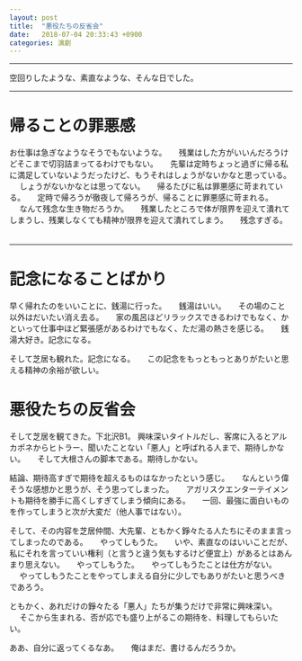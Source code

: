 ```yaml
---
layout: post
title:  "悪役たちの反省会"
date:   2018-07-04 20:33:43 +0900
categories: 演劇
---
```

***

空回りしたような、素直なような、そんな日でした。 　 

***
# 帰ることの罪悪感

お仕事は急ぎなようなそうでもないような。 　
残業はした方がいいんだろうけどそこまで切羽詰まってるわけでもない。 　
先輩は定時ちょっと過ぎに帰る私に満足していないようだったけど、もうそれはしょうがないかなと思っている。 　
しょうがないかなとは思ってない。 　
帰るたびに私は罪悪感に苛まれている。 　
定時で帰ろうが徹夜して帰ろうが、帰ることに罪悪感に苛まれる。 　
なんて残念な生き物だろうか。 　
残業したところで体が限界を迎えて潰れてしまうし、残業しなくても精神が限界を迎えて潰れてしまう。 　
残念すぎる。 　

***
# 記念になることばかり

早く帰れたのをいいことに、銭湯に行った。 　
銭湯はいい。 　
その場のこと以外はだいたい消え去る。 　
家の風呂ほどリラックスできるわけでもなく、かといって仕事中ほど緊張感があるわけでもなく、ただ湯の熱さを感じる。 　
銭湯大好き。記念になる。 　

そして芝居も観れた。記念になる。 　
この記念をもっともっとありがたいと思える精神の余裕が欲しい。 　

# 悪役たちの反省会
そして芝居を観てきた。下北沢B1。
興味深いタイトルだし、客席に入るとアルカポネからヒトラー、聞いたことない「悪人」と呼ばれる人まで、期待しかない。 　
そして大根さんの脚本である。期待しかない。 　

結論、期待高すぎで期待を超えるものはなかったという感じ。 　
なんという偉そうな感想かと思うが、そう思ってしまった。 　
アガリスクエンターテイメントも期待を勝手に高くしすぎてしまう傾向にある。 　
一回、最強に面白いものを作ってしまうと次が大変だ（他人事ではない）。 　

そして、その内容を芝居仲間、大先輩、ともかく錚々たる人たちにそのまま言ってしまったのである。 　
やってしもうた。 　
いや、素直なのはいいことだが、私にそれを言っていい権利（と言うと違う気もするけど便宜上）があるとはあんまり思えない。 　
やってしもうた。 　
やってしもうたことは仕方がない。 　
やってしもうたことをやってしまえる自分に少しでもありがたいと思うべきであろう。 　

ともかく、あれだけの錚々たる「悪人」たちが集うだけで非常に興味深い。 　
そこから生まれる、否が応でも盛り上がるこの期待を、料理してもらいたい。 　

ああ、自分に返ってくるなあ。 　 
俺はまだ、書けるんだろうか。 　

